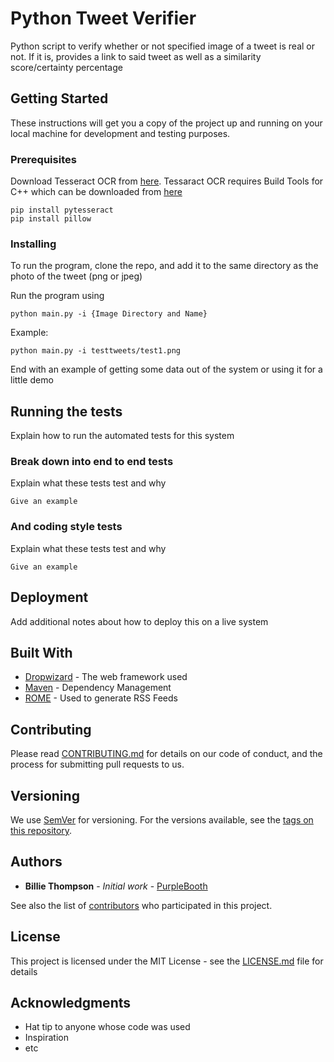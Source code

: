 # Python Tweet Verifier

Python script to verify whether or not specified image of a tweet is real or not. If it is, provides a link to said tweet as well as a similarity score/certainty percentage

## Getting Started

These instructions will get you a copy of the project up and running on your local machine for development and testing purposes. 

### Prerequisites

Download Tesseract OCR from [here](https://github.com/UB-Mannheim/tesseract/wiki). Tessaract OCR requires Build Tools for C++ which can be downloaded from [here](https://visualstudio.microsoft.com/thank-you-downloading-visual-studio/?sku=BuildTools&rel=16)

```
pip install pytesseract
pip install pillow
```

### Installing

To run the program, clone the repo, and add it to the same directory as the photo of the tweet (png or jpeg)

Run the program using 

```
python main.py -i {Image Directory and Name} 
```

Example:

```
python main.py -i testtweets/test1.png
```

End with an example of getting some data out of the system or using it for a little demo

## Running the tests

Explain how to run the automated tests for this system

### Break down into end to end tests

Explain what these tests test and why

```
Give an example
```

### And coding style tests

Explain what these tests test and why

```
Give an example
```

## Deployment

Add additional notes about how to deploy this on a live system

## Built With

* [Dropwizard](http://www.dropwizard.io/1.0.2/docs/) - The web framework used
* [Maven](https://maven.apache.org/) - Dependency Management
* [ROME](https://rometools.github.io/rome/) - Used to generate RSS Feeds

## Contributing

Please read [CONTRIBUTING.md](https://gist.github.com/PurpleBooth/b24679402957c63ec426) for details on our code of conduct, and the process for submitting pull requests to us.

## Versioning

We use [SemVer](http://semver.org/) for versioning. For the versions available, see the [tags on this repository](https://github.com/your/project/tags). 

## Authors

* **Billie Thompson** - *Initial work* - [PurpleBooth](https://github.com/PurpleBooth)

See also the list of [contributors](https://github.com/your/project/contributors) who participated in this project.

## License

This project is licensed under the MIT License - see the [LICENSE.md](LICENSE.md) file for details

## Acknowledgments

* Hat tip to anyone whose code was used
* Inspiration
* etc

